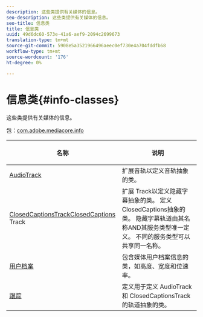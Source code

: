 ```yaml
---
description: 这些类提供有关媒体的信息。
seo-description: 这些类提供有关媒体的信息。
seo-title: 信息类
title: 信息类
uuid: 49d6dc60-573e-41a6-aef9-2094c2699673
translation-type: tm+mt
source-git-commit: 5908e5a3521966496aeec0ef730e4a704fddfb68
workflow-type: tm+mt
source-wordcount: '176'
ht-degree: 0%

---
```



# 信息类{#info-classes}

这些类提供有关媒体的信息。

包：[com.adobe.mediacore.info](https://help.adobe.com/en_US/primetime/api/psdk/javadoc_1.4/com/adobe/mediacore/info/package-summary.html)

<table frame="all" colsep="1" rowsep="1" id="table_BC74F0C72F7C443B92C9B28750D812A6"> 
 <thead> 
  <tr rowsep="1"> 
   <th colname="1" class="entry"> <p>名称 </p> </th> 
   <th colname="2" class="entry"> <p>说明 </p> </th> 
  </tr> 
 </thead>
 <tbody> 
  <tr rowsep="1"> 
   <td colname="1"><span class="codeph"><a href="https://help.adobe.com/en_US/primetime/api/psdk/javadoc_1.4/com/adobe/mediacore/info/AudioTrack.html" format="html" scope="external"> AudioTrack</a></span></td> 
   <td colname="2">扩展<span class="codeph">音轨</span>以定义音轨抽象的类。 </td> 
  </tr> 
  <tr rowsep="1"> 
   <td colname="1"><span class="codeph"><a href="https://help.adobe.com/en_US/primetime/api/psdk/javadoc_1.4/com/adobe/mediacore/info/ClosedCaptionsTrack.html" format="html" scope="external"> ClosedCaptionsTrackClosedCaptions </a> 
   Track</span> </td> 
   <td colname="2">扩展<span class="codeph"> Track</span>以定义隐藏字幕抽象的类。 定义<span class="codeph"> ClosedCaptions</span>抽象的类。 隐藏字幕轨道由其名称AND其服务类型唯一定义。 不同的服务类型可以共享同一名称。</td> 
  </tr> 
  <tr rowsep="1"> 
   <td colname="1"><span class="codeph"><a href="https://help.adobe.com/en_US/primetime/api/psdk/javadoc_1.4/com/adobe/mediacore/info/Profile.html" format="html" scope="external"> 用户档案</a> </span></td> 
   <td colname="2"> 包含媒体用户档案信息的类，如高度、宽度和位速率。 </td> 
  </tr> 
  <tr rowsep="0"> 
   <td colname="1"><span class="codeph"><a href="https://help.adobe.com/en_US/primetime/api/psdk/javadoc_1.4/com/adobe/mediacore/info/Track.html" format="html" scope="external"> 跟踪</a> </span></td> 
   <td colname="2">定义用于定义<span class="codeph"> AudioTrack</span>和<span class="codeph"> ClosedCaptionsTrack</span>的轨道抽象的类。 </td> 
  </tr>
 </tbody>
</table>